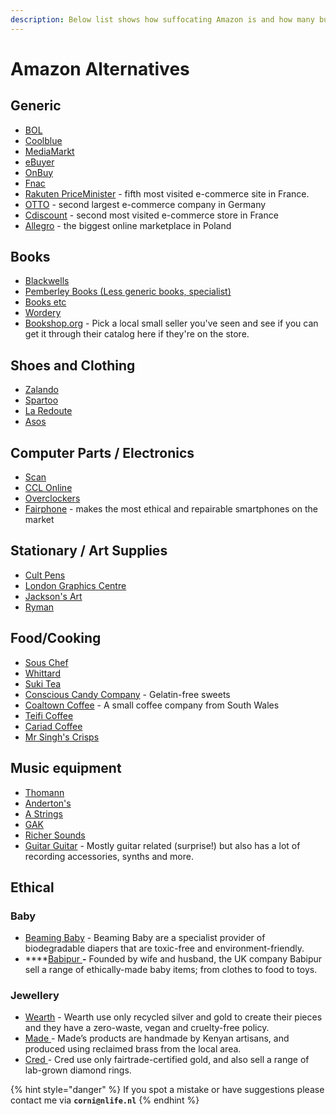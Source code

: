 ```yaml
---
description: Below list shows how suffocating Amazon is and how many businesses it affects
---
```


# Amazon Alternatives

## Generic

* [BOL](http://bol.com/)
* [Coolblue](https://www.coolblue.nl/)
* [MediaMarkt](https://www.mediamarkt.nl/)
* [eBuyer](https://www.ebuyer.com/)
* [OnBuy](https://www.onbuy.com/gb/)
* [Fnac](https://www.fnac.com/)
* [Rakuten PriceMinister](https://www.priceminister.com/) - fifth most visited e-commerce site in France.
* [OTTO](https://www.otto.nl/) - second largest e-commerce company in Germany
* [Cdiscount](https://www.cdiscount.com/) - second most visited e-commerce store in France
* [Allegro](https://allegro.pl/) - the biggest online marketplace in Poland

## Books

* [Blackwells](https://blackwells.co.uk/)
* [Pemberley Books (Less generic books, specialist)](https://www.pemberleybooks.com/)
* [Books etc](https://www.booksetc.co.uk/)
* [Wordery](https://wordery.com/)
* [Bookshop.org](https://uk.bookshop.org/) - Pick a local small seller you've seen and see if you can get it through their catalog here if they're on the store.

## **Shoes and Clothing**

* [Zalando](https://www.zalando.com/)
* [Spartoo](https://www.spartoo.com/)
* [La Redoute](https://www.laredoute.com/)
* [Asos](https://marketplace.asos.com/)

## **Computer Parts / Electronics**

* [Scan](https://scan.co.uk/)
* [CCL Online](https://cclonline.com/)
* [Overclockers](https://overclockers.co.uk/)
* [Fairphone](https://www.fairphone.com/en/) - makes the most ethical and repairable smartphones on the market

## **Stationary / Art Supplies**

* [Cult Pens](https://cultpens.com/)
* [London Graphics Centre](https://londongraphics.co.uk/)
* [Jackson's Art](https://www.jacksonsart.com/)
* [Ryman](https://ryman.co.uk/)

## **Food/Cooking**

* [Sous Chef](https://souschef.co.uk/)
* [Whittard](https://whittard.co.uk/)
* [Suki Tea](https://suki-tea.com/)
* [Conscious Candy Company](https://www.consciouscandy.co.uk/) - Gelatin-free sweets
* [Coaltown Coffee](https://www.coaltowncoffee.co.uk/) - A small coffee company from South Wales
* [Teifi Coffee](https://www.teificoffee.co.uk/)
* [Cariad Coffee](https://www.cariadcoffee.co.uk/)
* [Mr Singh's Crisps](https://mrsinghsonline.com/)

## **Music equipment**

* [Thomann](https://www.thomann.de/gb/index.html)&#x20;
* [Anderton's](https://andertons.co.uk/)
* [A Strings](https://astrings.co.uk/)
* [GAK](https://gak.co.uk/)
* [Richer Sounds](https://www.theguardian.com/business/2019/may/18/richer-sounds-boss-julian-richer-has-no-regrets)
* [Guitar Guitar](https://www.guitarguitar.co.uk/) - Mostly guitar related (surprise!) but also has a lot of recording accessories, synths and more.

## Ethical

### Baby

* [Beaming Baby](https://beamingbaby.co.uk/) - Beaming Baby are a specialist provider of biodegradable diapers that are toxic-free and environment-friendly.
* ****[Babipur ](https://www.babipur.co.uk/)**-** Founded by wife and husband, the UK company Babipur sell a range of ethically-made baby items; from clothes to food to toys.

### Jewellery

* [Wearth](https://www.wearthlondon.com/handmade-ethical-jewellery) - Wearth use only recycled silver and gold to create their pieces and they have a zero-waste, vegan and cruelty-free policy.
* [Made ](https://www.made.uk.com/)- Made’s products are handmade by Kenyan artisans, and produced using reclaimed brass from the local area.
* [Cred ](https://credjewellery.com/)- Cred use only fairtrade-certified gold, and also sell a range of lab-grown diamond rings.



{% hint style="danger" %}
If you spot a mistake or have suggestions please contact me via **`corni@nlife.nl`**
{% endhint %}
